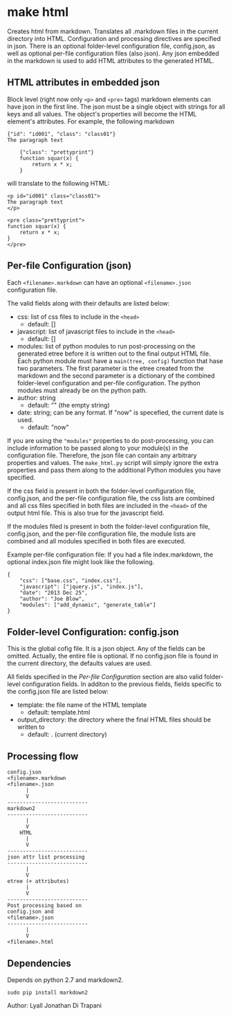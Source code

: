 make html
========================================================================

Creates html from markdown.
Translates all .markdown files in the current directory into HTML.
Configuration and processing directives are specified in json.
There is an optional folder-level configuration file, config.json,
as well as optional per-file configuration files (also json).
Any json embedded in the markdown is used to add HTML attributes to the
generated HTML.


HTML attributes in embedded json
--------------------------------

Block level (right now only `<p>` and `<pre>` tags) markdown elements
can have json in the first line.
The json must be a single object with strings for all keys and all
values.
The object's properties will become the HTML element's attributes.
For example, the following markdown

    {"id": "id001", "class": "class01"}
    The paragraph text

        {"class": "prettyprint"}
        function squar(x) {
            return x * x;
        }

will translate to the following HTML:

    <p id="id001" class="class01">
    The paragraph text
    </p>

    <pre class="prettyprint">
    function squar(x) {
        return x * x;
    }
    </pre>


Per-file Configuration (json)
-----------------------------

Each `<filename>.markdown` can have an optional `<filename>.json`
configuration file.

The valid fields along with their defaults are listed below:

- css: list of css files to include in the `<head>`
    - default: []
- javascript:  list of javascript files to include in the `<head>`
    - default: []
- modules:  list of python modules to run post-processing on the
  generated etree before it is written out to the final output HTML
  file.  Each python module must have a `main(tree, config)` function
  that hase two parameters.  The first parameter is the etree created
  from the markdown and the second parameter is a dictionary of the
  combined folder-level configuration and per-file configuration.
  The python modules must already be on the python path.
- author:  string
    - default: "" (the empty string)
- date:  string; can be any format.  If "now" is specefied, the current
  date is used.
    - default: "now"

If you are using the `"modules"` properties to do post-processing,
you can include information to be passed along to your module(s) in the
configuration file.  Therefore, the json file can contain any arbitrary
properties and values.  The `make_html.py` script will simply ignore
the extra properties and pass them along to the additional Python
modules you have specified.

If the css field is present in both the folder-level configuration
file, config.json, and the per-file configuration file,
the css lists are combined
and all css files specified in both files are included in the `<head>`
of the output html file.  This is also true for the javascript field.

If the modules filed is present in both the folder-level configuration
file, config.json, and the per-file configuration file, the module
lists are combined and all modules specified in both files are executed.

Example per-file configuration file:
If you had a file index.markdown, the optional index.json file
might look like the following.

    {
        "css": ["base.css", "index.css"],
        "javascript": ["jquery.js", "index.js"],
        "date": "2013 Dec 25",
        "author": "Joe Blow",
        "modules": ["add_dynamic", "generate_table"]
    }

Folder-level Configuration:  config.json
----------------------------------------

This is the global cofig file.
It is a json object.
Any of the fields can be omitted.
Actually, the entire file is optional.
If no config.json file is found in the current directory,
the defaults values are used.

All fields specified in the _Per-file Configuration_ section are also
valid folder-level configuration fields.
In additon to the previous fields, fields specific to the config.json
file are listed below:

- template: the file name of the HTML template
    - default:  template.html
- output\_directory: the directory where the final HTML files should be
  written to
    - default: . (current directory)


Processing flow
---------------

    config.json
    <filename>.markdown
    <filename>.json
          |
          V
    --------------------------
    markdown2
    --------------------------
          |
          V
        HTML
          |
          V
    --------------------------
    json attr list processing
    --------------------------
          |
          V
    etree (+ attributes)
          |
          V
    --------------------------
    Post processing based on
    config.json and
    <filename>.json
    --------------------------
          |
          V
    <filename>.html


Dependencies
------------

Depends on python 2.7 and markdown2.

    sudo pip install markdown2






Author:  Lyall Jonathan Di Trapani
